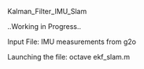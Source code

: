 Kalman_Filter_IMU_Slam

..Working in Progress..


Input File: IMU measurements from g2o

Launching the file: octave ekf_slam.m


